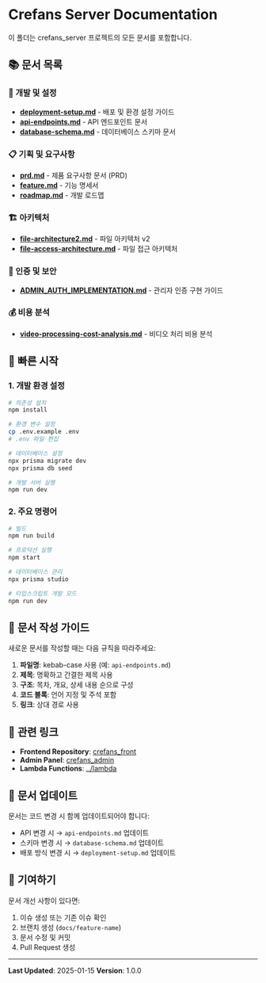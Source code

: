 # Crefans Server Documentation

이 폴더는 crefans_server 프로젝트의 모든 문서를 포함합니다.

## 📚 문서 목록

### 🔧 개발 및 설정
- **[deployment-setup.md](./deployment-setup.md)** - 배포 및 환경 설정 가이드
- **[api-endpoints.md](./api-endpoints.md)** - API 엔드포인트 문서
- **[database-schema.md](./database-schema.md)** - 데이터베이스 스키마 문서

### 📋 기획 및 요구사항
- **[prd.md](./prd.md)** - 제품 요구사항 문서 (PRD)
- **[feature.md](./feature.md)** - 기능 명세서
- **[roadmap.md](./roadmap.md)** - 개발 로드맵

### 🏗️ 아키텍처
- **[file-architecture2.md](./file-architecture2.md)** - 파일 아키텍처 v2
- **[file-access-architecture.md](./file-access-architecture.md)** - 파일 접근 아키텍처

### 🔐 인증 및 보안
- **[ADMIN_AUTH_IMPLEMENTATION.md](./ADMIN_AUTH_IMPLEMENTATION.md)** - 관리자 인증 구현 가이드

### 💰 비용 분석
- **[video-processing-cost-analysis.md](./video-processing-cost-analysis.md)** - 비디오 처리 비용 분석

## 🚀 빠른 시작

### 1. 개발 환경 설정
```bash
# 의존성 설치
npm install

# 환경 변수 설정
cp .env.example .env
# .env 파일 편집

# 데이터베이스 설정
npx prisma migrate dev
npx prisma db seed

# 개발 서버 실행
npm run dev
```

### 2. 주요 명령어
```bash
# 빌드
npm run build

# 프로덕션 실행
npm start

# 데이터베이스 관리
npx prisma studio

# 타입스크립트 개발 모드
npm run dev
```

## 📖 문서 작성 가이드

새로운 문서를 작성할 때는 다음 규칙을 따라주세요:

1. **파일명**: kebab-case 사용 (예: `api-endpoints.md`)
2. **제목**: 명확하고 간결한 제목 사용
3. **구조**: 목차, 개요, 상세 내용 순으로 구성
4. **코드 블록**: 언어 지정 및 주석 포함
5. **링크**: 상대 경로 사용

## 🔗 관련 링크

- **Frontend Repository**: [crefans_front](../../../crefans_front)
- **Admin Panel**: [crefans_admin](../../../crefans_admin)
- **Lambda Functions**: [../lambda](../lambda)

## 📝 문서 업데이트

문서는 코드 변경 시 함께 업데이트되어야 합니다:

- API 변경 시 → `api-endpoints.md` 업데이트
- 스키마 변경 시 → `database-schema.md` 업데이트
- 배포 방식 변경 시 → `deployment-setup.md` 업데이트

## 🤝 기여하기

문서 개선 사항이 있다면:

1. 이슈 생성 또는 기존 이슈 확인
2. 브랜치 생성 (`docs/feature-name`)
3. 문서 수정 및 커밋
4. Pull Request 생성

---

**Last Updated**: 2025-01-15
**Version**: 1.0.0